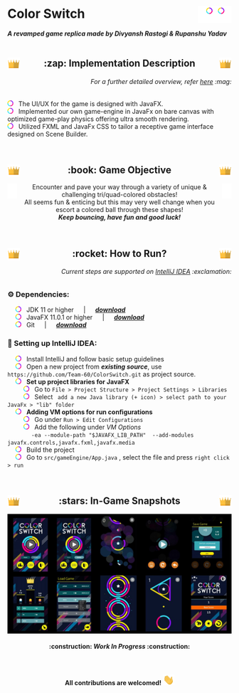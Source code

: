 <p align = "center">
<h1> 
  Color Switch
  <img src = "img_readme/assets/mainPage/logo.png" width = "15%" align = "right"> 
</h1>
</p>
<i><b> A revamped game replica made by Divyansh Rastogi & Rupanshu Yadav </b></i>
<br><br>

<h2 align = "center">
  <img src = "img_readme/assets/lbPage/crown.png" width = "28px" align = "left"> 
  :zap: Implementation Description
  <img src = "img_readme/assets/lbPage/crown.png" width = "28px" align = "right">
</h2>
<h6 align = "right"><i> For a further detailed overview, refer <a href = "https://github.com/Team-60/ColorSwitch/blob/master/ColorSwitch.pdf">here</a> :mag: </i></h6>
<p>
<img src = "img_readme/assets/mainPage/colorCircleSmallWide.png" width = "13px"> &nbsp; The UI/UX for the game is designed with JavaFX. <br>
<img src = "img_readme/assets/mainPage/colorCircleSmallWide.png" width = "13px"> &nbsp; Implemented our own game-engine in JavaFx on bare canvas with
optimized game-play physics offering ultra smooth rendering. <br>
<img src = "img_readme/assets/mainPage/colorCircleSmallWide.png" width = "13px"> &nbsp; Utilized FXML and JavaFx CSS to tailor a receptive game interface designed on Scene Builder.
</p>
<br>

<h2 align = "center"> 
  <img src = "img_readme/assets/lbPage/crown.png" width = "28px" align = "left"> 
  :book: Game Objective 
  <img src = "img_readme/assets/lbPage/crown.png" width = "28px" align = "right">
</h2>
<p align = "center"> 
  <img src = "img_readme/assets/inputPopup/jump_white.png" width = "22px" align = "right">
  <img src = "img_readme/assets/inputPopup/jump_white.png" width = "22px" align = "left">
  Encounter and pave your way through a variety of unique & challenging tri/quad-colored obstacles! <br> 
  All seems fun & enticing but this may very well change when you escort a colored ball through these shapes! <br>
  <i><b> Keep bouncing, have fun and good luck! </b></i>
</p>
<br>

<h2 align = "center"> 
  <img src = "img_readme/assets/lbPage/crown.png" width = "28px" align = "left"> 
  :rocket: How to Run? 
  <img src = "img_readme/assets/lbPage/crown.png" width = "28px" align = "right"> 
</h2>
<h6 align = "right"><i> Current steps are supported on <a href = "https://www.jetbrains.com/idea/download/#section=windows">IntelliJ IDEA</a> :exclamation: </i></h6>

### :gear: Dependencies:
&emsp; <img src = "img_readme/assets/mainPage/colorCircleSmallWide.png" width = "13px"> &nbsp; JDK 11 or higher &emsp; | &emsp; [___download___](https://www.oracle.com/in/java/technologies/javase-jdk15-downloads.html) <br>
&emsp; <img src = "img_readme/assets/mainPage/colorCircleSmallWide.png" width = "13px"> &nbsp; JavaFX 11.0.1 or higher &emsp; | &emsp; [___download___](https://gluonhq.com/products/javafx/) <br>
&emsp; <img src = "img_readme/assets/mainPage/colorCircleSmallWide.png" width = "13px"> &nbsp; Git &emsp; | &emsp; [___download___](https://git-scm.com/downloads) <br>
### :wrench: Setting up IntelliJ IDEA:
&emsp; <img src = "img_readme/assets/mainPage/colorCircleSmallWide.png" width = "13px"> &nbsp; Install IntelliJ and follow basic setup guidelines <br>
&emsp; <img src = "img_readme/assets/mainPage/colorCircleSmallWide.png" width = "13px"> &nbsp; Open a new project from ___existing source___, use ``` https://github.com/Team-60/ColorSwitch.git ``` as project source.<br>
&emsp; <img src = "img_readme/assets/mainPage/colorCircleSmallWide.png" width = "13px"> &nbsp; <b> Set up project libraries for JavaFX </b> <br>
&emsp; &emsp; <img src = "img_readme/assets/mainPage/colorCircleSmallWide.png" width = "13px"> &nbsp; Go to  ``` File > Project Structure > Project Settings > Libraries ``` <br> &emsp; &emsp; <img src = "img_readme/assets/mainPage/colorCircleSmallWide.png" width = "13px"> &nbsp; Select ``` add a new Java library (+ icon) > select path to your JavaFx > "lib" folder``` <br>
&emsp; <img src = "img_readme/assets/mainPage/colorCircleSmallWide.png" width = "13px"> &nbsp; <b> Adding VM options for run configurations </b> <br>
&emsp; &emsp; <img src = "img_readme/assets/mainPage/colorCircleSmallWide.png" width = "13px"> &nbsp; Go under  ``` Run > Edit Configurations ``` <br>
&emsp; &emsp; <img src = "img_readme/assets/mainPage/colorCircleSmallWide.png" width = "13px"> &nbsp; Add the following under *VM Options* <br> 
&emsp; &emsp; &emsp; ```-ea --module-path "$JAVAFX_LIB_PATH"  --add-modules javafx.controls,javafx.fxml,javafx.media``` <br>
&emsp; <img src = "img_readme/assets/mainPage/colorCircleSmallWide.png" width = "13px"> &nbsp; Build the project <br>
&emsp; <img src = "img_readme/assets/mainPage/colorCircleSmallWide.png" width = "13px"> &nbsp; Go to ``` src/gameEngine/App.java ``` , select the file and press ``` right click > run ``` <br>

<br>
<h2 align = "center"> 
  <img src = "img_readme/assets/lbPage/crown.png" width = "28px" align = "left"> 
  :stars: In-Game Snapshots
  <img src = "img_readme/assets/lbPage/crown.png" width = "28px" align = "right">
</h2>
<img src = "img_readme/snapshots.jpg" align = "center">

<br>
<h4 align = "center"> :construction: <i>Work In Progress</i> :construction: </h4>

<br>
<h4 align = "center"> All contributions are welcomed! <img src = "img_readme/Hi.gif" width = "25px"></h4>

